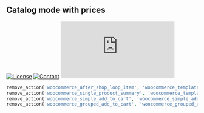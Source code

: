 ## Catalog mode with prices
[![License](https://img.shields.io/github/license/dedewiweka/snippets?color=brightgreen)](https://github.com/dedewiweka/snippets/blob/main/LICENSE) [![Contact](https://img.shields.io/badge/contact-Dede%20Wiweka-orange)](https://dede.wiweka.com/development) ![File size](https://img.shields.io/github/size/dedewiweka/snippets/Woocommerce/catalog-mode-with-prices.md) 
```php
remove_action('woocommerce_after_shop_loop_item', 'woocommerce_template_loop_add_to_cart', 10);
remove_action('woocommerce_single_product_summary', 'woocommerce_template_single_add_to_cart', 30);
remove_action('woocommerce_simple_add_to_cart', 'woocommerce_simple_add_to_cart', 30);
remove_action('woocommerce_grouped_add_to_cart', 'woocommerce_grouped_add_to_cart', 30);
```